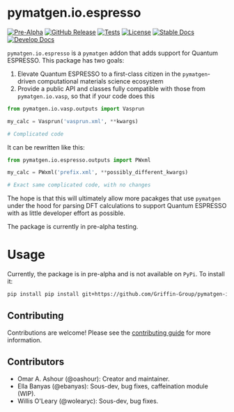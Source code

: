 # pymatgen.io.espresso
[![Pre-Alpha](https://img.shields.io/badge/Status-Pre--Alpha-red)](https://Griffin-Group.github.io/pymatgen-io-espresso/develop/)
[![GitHub Release](https://img.shields.io/github/v/release/Griffin-Group/pymatgen-io-espresso?include_prereleases)](https://github.com/Griffin-Group/pymatgen-io-espresso/releases)
[![Tests](https://github.com/Griffin-Group/pymatgen-io-espresso/actions/workflows/run_tests.yaml/badge.svg)](https://github.com/Griffin-Group/pymatgen-io-espresso/actions)
[![License](https://img.shields.io/badge/License-MIT-blue)](#license "Go to license section")
[![Stable Docs](https://img.shields.io/badge/Docs-Stable-blue)](https://Griffin-Group.github.io/pymatgen-io-espresso/latest/)
[![Develop Docs](https://img.shields.io/badge/Docs-Develop-purple)](https://Griffin-Group.github.io/pymatgen-io-espresso/develop/)

`pymatgen.io.espresso` is a `pymatgen` addon that adds support for Quantum ESPRESSO. This package has two goals:

1. Elevate Quantum ESPRESSO to a first-class citizen in the `pymatgen`-driven computational materials science ecosystem
2. Provide a public API and classes fully compatible with those from `pymatgen.io.vasp`, so that if your code does this

```python
from pymatgen.io.vasp.outputs import Vasprun

my_calc = Vasprun('vasprun.xml', **kwargs)

# Complicated code
```

It can be rewritten like this:

```python
from pymatgen.io.espresso.outputs import PWxml

my_calc = PWxml('prefix.xml', **possibly_different_kwargs)

# Exact same complicated code, with no changes
```

The hope is that this will ultimately allow more pacakges that use `pymatgen` under the hood for parsing DFT calculations to support Quantum ESPRESSO with as little developer effort as possible.

The package is currently in pre-alpha testing.

# Usage

Currently, the package is in pre-alpha and is not available on `PyPi`. To install it:

```bash
pip install pip install git+https://github.com/Griffin-Group/pymatgen-io-espresso
```

## Contributing
Contributions are welcome! Please see the [contributing guide](CONTRIBUTING.md) for more information.

## Contributors
* Omar A. Ashour (@oashour): Creator and maintainer.
* Ella Banyas (@ebanyas): Sous-dev, bug fixes, caffeination module (WIP).
* Willis O'Leary (@wolearyc): Sous-dev, bug fixes.
